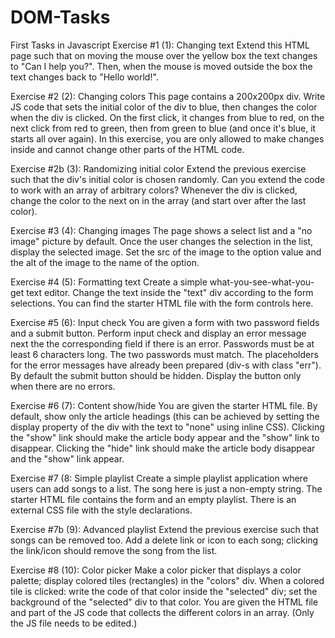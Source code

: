 # DOM-Tasks

First Tasks in Javascript
Exercise #1 (1): Changing text
Extend this HTML page such that on moving the mouse over the yellow box the text changes to "Can I help you?". Then, when the mouse is moved outside the box the text changes back to "Hello world!".


Exercise #2 (2): Changing colors
This page contains a 200x200px div. Write JS code that sets the initial color of the div to blue, then changes the color when the div is clicked. On the first click, it changes from blue to red, on the next click from red to green, then from green to blue (and once it's blue, it starts all over again).
In this exercise, you are only allowed to make changes inside <script>...</script> and cannot change other parts of the HTML code.


Exercise #2b (3): Randomizing initial color
Extend the previous exercise such that the div's initial color is chosen randomly.
Can you extend the code to work with an array of arbitrary colors? Whenever the div is clicked, change the color to the next on in the array (and start over after the last color).

Exercise #3 (4): Changing images
The page shows a select list and a "no image" picture by default.
Once the user changes the selection in the list, display the selected image.
Set the src of the image to the option value and the alt of the image to the name of the option.


Exercise #4 (5): Formatting text
Create a simple what-you-see-what-you-get text editor.
Change the text inside the "text" div according to the form selections.
You can find the starter HTML file with the form controls here.


Exercise #5 (6): Input check
You are given a form with two password fields and a submit button.
Perform input check and display an error message next the the corresponding field if there is an error.
Passwords must be at least 6 characters long.
The two passwords must match.
The placeholders for the error messages have already been prepared (div-s with class "err").
By default the submit button should be hidden. Display the button only when there are no errors.


Exercise #6 (7): Content show/hide
You are given the starter HTML file.
By default, show only the article headings (this can be achieved by setting the display property of the div with the text to "none" using inline CSS).
Clicking the "show" link should make the article body appear and the "show" link to disappear.
Clicking the "hide" link should make the article body disappear and the "show" link appear.


Exercise #7 (8: Simple playlist
Create a simple playlist application where users can add songs to a list. The song here is just a non-empty string.
The starter HTML file contains the form and an empty playlist. There is an external CSS file with the style declarations.


Exercise #7b (9): Advanced playlist
Extend the previous exercise such that songs can be removed too. Add a delete link or icon to each song; clicking the link/icon should remove the song from the list.

Exercise #8 (10): Color picker
Make a color picker that displays a color palette; display colored tiles (rectangles) in the "colors" div.
When a colored tile is clicked:
write the code of that color inside the "selected" div;
set the background of the "selected" div to that color.
You are given the HTML file and part of the JS code that collects the different colors in an array. (Only the JS file needs to be edited.)

